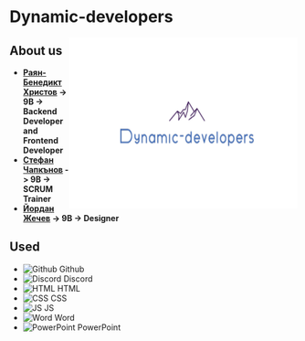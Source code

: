 # Dynamic-developers



<img align="right" height="300" width="400" alt="" src="Logo.png" />

## About us

- <b>[Раян-Бенедикт Христов](https://github.com/RSHristov20) -> 9B -> Backend Developer and Frontend Developer</b>
- <b>[Стефан Чапкънов](https://github.com/SNChapkanov20) -> 9B -> SCRUM Trainer</b>
- <b>[Йордан Жечев](https://github.com/YBZhechev20) -> 9B -> Designer </b>


## Used 
- <img alt="Github" width="23px" src="https://upload.wikimedia.org/wikipedia/commons/thumb/9/91/Octicons-mark-github.svg/2048px-Octicons-mark-github.svg.png"> Github
- <img alt="Discord" width="23px" src="https://cdn-icons-png.flaticon.com/512/2111/2111370.png"> Discord
- <img alt="HTML" width="23px" src="https://cdn0.iconfinder.com/data/icons/HTML5/512/HTML_Logo.png"> HTML
- <img alt="CSS" width="23px" src="https://www.kindpng.com/picc/m/464-4640184_css3-png-download-css-icon-transparent-png.png"> CSS
- <img alt="JS" width="23px" src="https://toppng.com/uploads/preview/javascript-logo-number-angularjs-node-javascript-logo-11563241338go76tq0nxz.png"> JS
- <img alt="Word" width="23px" src="https://logodownload.org/wp-content/uploads/2018/10/word-logo-1-1.png"> Word
- <img alt="PowerPoint" width="23px" src="https://upload.wikimedia.org/wikipedia/commons/thumb/6/62/Microsoft_Office_PowerPoint_%282013%E2%80%932019%29.svg/2048px-Microsoft_Office_PowerPoint_%282013%E2%80%932019%29.svg.png"> PowerPoint